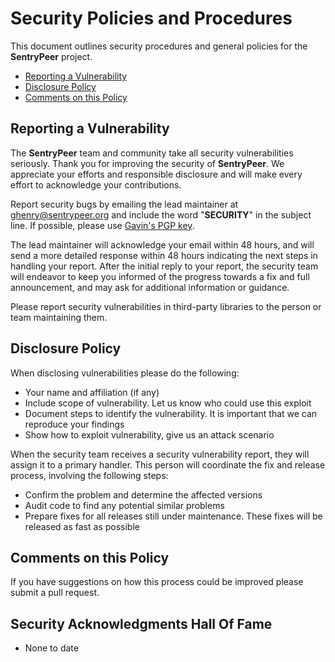 # Security Policies and Procedures

This document outlines security procedures and general policies for the **SentryPeer** project.

* [Reporting a Vulnerability](#reporting-a-vulnerability)
* [Disclosure Policy](#disclosure-policy)
* [Comments on this Policy](#comments-on-this-policy)

## Reporting a Vulnerability

The **SentryPeer** team and community take all security vulnerabilities seriously. Thank you for improving the security
of **SentryPeer**. We appreciate your efforts and responsible disclosure and will make every effort to acknowledge your
contributions.

Report security bugs by emailing the lead maintainer at <ghenry@sentrypeer.org> and include the word "**SECURITY**" in
the subject line. If possible, please use [Gavin's PGP key](./ghenry_at_sentrypeer_org_pgp_key.txt).

The lead maintainer will acknowledge your email within 48 hours, and will send a more detailed response within 48 hours
indicating the next steps in handling your report. After the initial reply to your report, the security team will
endeavor to keep you informed of the progress towards a fix and full announcement, and may ask for additional
information or guidance.

Please report security vulnerabilities in third-party libraries to the person or team maintaining them.

## Disclosure Policy

When disclosing vulnerabilities please do the following:

* Your name and affiliation (if any)
* Include scope of vulnerability. Let us know who could use this exploit
* Document steps to identify the vulnerability. It is important that we can reproduce your findings
* Show how to exploit vulnerability, give us an attack scenario

When the security team receives a security vulnerability report, they will assign it to a primary handler. This person
will coordinate the fix and release process, involving the following steps:

* Confirm the problem and determine the affected versions
* Audit code to find any potential similar problems
* Prepare fixes for all releases still under maintenance. These fixes will be released as fast as possible

## Comments on this Policy

If you have suggestions on how this process could be improved please submit a pull request.

## Security Acknowledgments Hall Of Fame

* None to date
